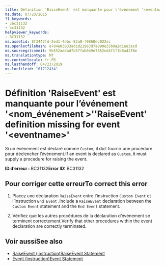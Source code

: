 ```yaml
---
title: Définition 'RaiseEvent' est manquante pour l’événement '<eventname>'
ms.date: 07/20/2015
f1_keywords:
- vbc31132
- bc31132
helpviewer_keywords:
- BC31132
ms.assetid: 8f3442fd-2ed1-4dbc-83a8-f0860ec022ac
ms.openlocfilehash: e784e03833ad1d21983d7a899e35b0a2d1ee3acd
ms.sourcegitcommit: 9b552addadfb57fab0b9e7852ed4f1f1b8a42f8e
ms.translationtype: MT
ms.contentlocale: fr-FR
ms.lasthandoff: 04/23/2019
ms.locfileid: "61712434"
---
```

# <a name="raiseevent-definition-missing-for-event-eventname"></a><span data-ttu-id="c424d-102">Définition 'RaiseEvent' est manquante pour l’événement '\<nom_événement >'</span><span class="sxs-lookup"><span data-stu-id="c424d-102">'RaiseEvent' definition missing for event '\<eventname>'</span></span>
<span data-ttu-id="c424d-103">Si un événement est déclaré comme `Custom`, il doit fournir une procédure pour déclencher l’événement.</span><span class="sxs-lookup"><span data-stu-id="c424d-103">If an event is declared as `Custom`, it must supply a procedure for raising the event.</span></span>  
  
 <span data-ttu-id="c424d-104">**ID d’erreur :** BC31132</span><span class="sxs-lookup"><span data-stu-id="c424d-104">**Error ID:** BC31132</span></span>  
  
## <a name="to-correct-this-error"></a><span data-ttu-id="c424d-105">Pour corriger cette erreur</span><span class="sxs-lookup"><span data-stu-id="c424d-105">To correct this error</span></span>  
  
1. <span data-ttu-id="c424d-106">Placez une déclaration `RaiseEvent` entre l’instruction `Custom Event` et l’instruction `End Event` .</span><span class="sxs-lookup"><span data-stu-id="c424d-106">Include a `RaiseEvent` declaration between the `Custom Event` statement and the `End Event` statement.</span></span>  
  
2. <span data-ttu-id="c424d-107">Vérifiez que les autres procédures de la déclaration d’événement se terminent correctement.</span><span class="sxs-lookup"><span data-stu-id="c424d-107">Verify that other procedures within the event declaration are correctly terminated.</span></span>  
  
## <a name="see-also"></a><span data-ttu-id="c424d-108">Voir aussi</span><span class="sxs-lookup"><span data-stu-id="c424d-108">See also</span></span>

- [<span data-ttu-id="c424d-109">RaiseEvent (instruction)</span><span class="sxs-lookup"><span data-stu-id="c424d-109">RaiseEvent Statement</span></span>](../../visual-basic/language-reference/statements/raiseevent-statement.md)
- [<span data-ttu-id="c424d-110">Event (instruction)</span><span class="sxs-lookup"><span data-stu-id="c424d-110">Event Statement</span></span>](../../visual-basic/language-reference/statements/event-statement.md)

